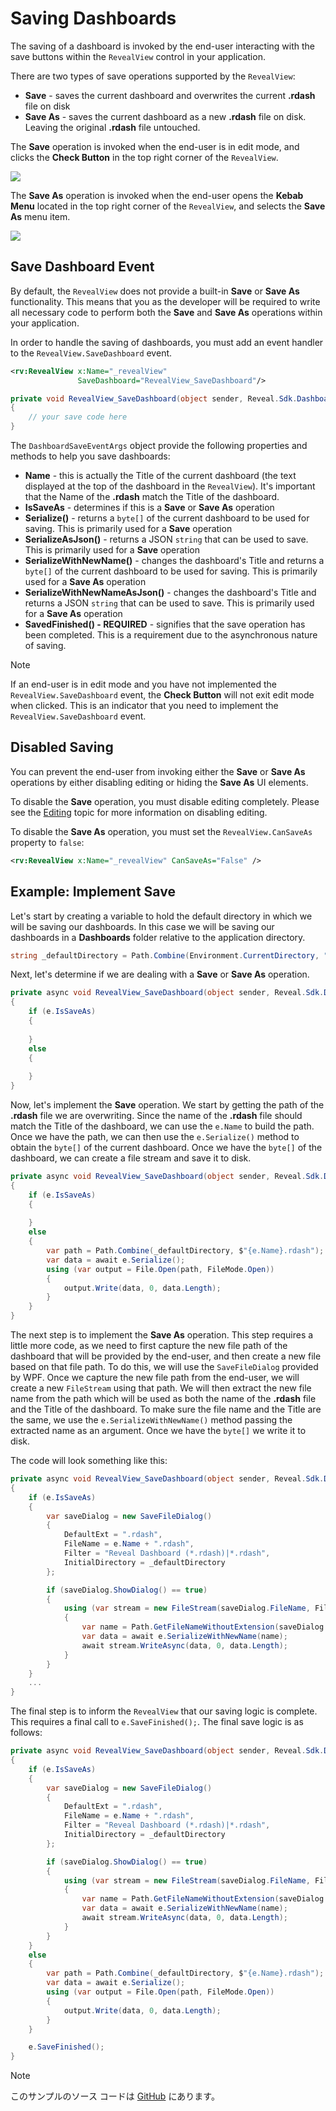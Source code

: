 # Saving Dashboards

The saving of a dashboard is invoked by the end-user interacting with the save buttons within the `RevealView` control in your application.

There are two types of save operations supported by the `RevealView`:
- **Save** - saves the current dashboard and overwrites the current **.rdash** file on disk
- **Save As** - saves the current dashboard as a new **.rdash** file on disk. Leaving the original **.rdash** file untouched.

The **Save** operation is invoked when the end-user is in edit mode, and clicks the **Check Button** in the top right corner of the `RevealView`.

![](images/saving-save-button.jpg)

The **Save As** operation is invoked when the end-user opens the **Kebab Menu** located in the top right corner of the `RevealView`, and selects the **Save As** menu item.

![](images/saving-saveas-button.jpg)

## Save Dashboard Event

By default, the `RevealView` does not provide a built-in **Save** or **Save As** functionality. This means that you as the developer will be required to write all necessary code to perform both the **Save** and **Save As** operations within your application.

In order to handle the saving of dashboards, you must add an event handler to the `RevealView.SaveDashboard` event.

```xml
<rv:RevealView x:Name="_revealView"
               SaveDashboard="RevealView_SaveDashboard"/>
```

```cs
private void RevealView_SaveDashboard(object sender, Reveal.Sdk.DashboardSaveEventArgs e)
{
    // your save code here       
}
```

The `DashboardSaveEventArgs` object provide the following properties and methods to help you save dashboards:
- **Name** - this is actually the Title of the current dashboard (the text displayed at the top of the dashboard in the `RevealView`). It's important that the Name of the **.rdash** match the Title of the dashboard.
- **IsSaveAs** - determines if this is a **Save** or **Save As** operation
- **Serialize()** - returns a `byte[]` of the current dashboard to be used for saving. This is primarily used for a **Save** operation
- **SerializeAsJson()**   - returns a JSON `string` that can be used to save. This is primarily used for a **Save** operation
- **SerializeWithNewName()** - changes the dashboard's Title and returns a `byte[]` of the current dashboard to be used for saving. This is primarily used for a **Save As** operation
- **SerializeWithNewNameAsJson()** - changes the dashboard's Title and returns a JSON `string` that can be used to save. This is primarily used for a **Save As** operation
- **SavedFinished() - REQUIRED** - signifies that the save operation has been completed. This is a requirement due to the asynchronous nature of saving.

> [!NOTE]
> If an end-user is in edit mode and you have not implemented the `RevealView.SaveDashboard` event, the **Check Button** will not exit edit mode when clicked. This is an indicator that you need to implement the `RevealView.SaveDashboard` event.

## Disabled Saving

You can prevent the end-user from invoking either the **Save** or **Save As** operations by either disabling editing or hiding the **Save As** UI elements.

To disable the **Save** operation, you must disable editing completely. Please see the [Editing](editing-dashboards.md#canedit) topic for more information on disabling editing.

To disable the **Save As** operation, you must set the `RevealView.CanSaveAs` property to `false`:

```xml
<rv:RevealView x:Name="_revealView" CanSaveAs="False" />
```

## Example: Implement Save

Let's start by creating a variable to hold the default directory in which we will be saving our dashboards. In this case we will be saving our dashboards in a **Dashboards** folder relative to the application directory.

```cs
string _defaultDirectory = Path.Combine(Environment.CurrentDirectory, "Dashboards");
```

Next, let's determine if we are dealing with a **Save** or **Save As** operation.

```cs
private async void RevealView_SaveDashboard(object sender, Reveal.Sdk.DashboardSaveEventArgs e)
{
    if (e.IsSaveAs)
    {
                
    }
    else
    {
                      
    }      
}
```

Now, let's implement the **Save** operation. We start by getting the path of the **.rdash** file we are overwriting. Since the name of the **.rdash** file should match the Title of the dashboard, we can use the `e.Name` to build the path. Once we have the path, we can then use the `e.Serialize()` method to obtain the `byte[]` of the current dashboard. Once we have the `byte[]` of the dashboard, we can create a file stream and save it to disk.

```cs
private async void RevealView_SaveDashboard(object sender, Reveal.Sdk.DashboardSaveEventArgs e)
{
    if (e.IsSaveAs)
    {
                
    }
    else
    {
        var path = Path.Combine(_defaultDirectory, $"{e.Name}.rdash");
        var data = await e.Serialize();
        using (var output = File.Open(path, FileMode.Open))
        {
            output.Write(data, 0, data.Length);
        }    
    }
}
```

The next step is to implement the **Save As** operation.  This step requires a little more code, as we need to first capture the new file path of the dashboard that will be provided by the end-user, and then create a new file based on that file path.  To do this, we will use the `SaveFileDialog` provided by WPF.  Once we capture the new file path from the end-user, we will create a new `FileStream` using that path. We will then extract the new file name from the path which will be used as both the name of the **.rdash** file and the Title of the dashboard.  To make sure the file name and the Title are the same, we use the `e.SerializeWithNewName()` method passing the extracted name as an argument. Once we have the `byte[]` we write it to disk.

The code will look something like this:

```cs
private async void RevealView_SaveDashboard(object sender, Reveal.Sdk.DashboardSaveEventArgs e)
{
    if (e.IsSaveAs)
    {
        var saveDialog = new SaveFileDialog()
        {
            DefaultExt = ".rdash",
            FileName = e.Name + ".rdash",
            Filter = "Reveal Dashboard (*.rdash)|*.rdash",
            InitialDirectory = _defaultDirectory
        };

        if (saveDialog.ShowDialog() == true)
        {
            using (var stream = new FileStream(saveDialog.FileName, FileMode.Create, FileAccess.Write))
            {
                var name = Path.GetFileNameWithoutExtension(saveDialog.FileName);
                var data = await e.SerializeWithNewName(name);
                await stream.WriteAsync(data, 0, data.Length);
            }
        }
    }
    ...
}
```

The final step is to inform the `RevealView` that our saving logic is complete. This requires a final call to `e.SaveFinished();`.  The final save logic is as follows:

```cs
private async void RevealView_SaveDashboard(object sender, Reveal.Sdk.DashboardSaveEventArgs e)
{
    if (e.IsSaveAs)
    {
        var saveDialog = new SaveFileDialog()
        {
            DefaultExt = ".rdash",
            FileName = e.Name + ".rdash",
            Filter = "Reveal Dashboard (*.rdash)|*.rdash",
            InitialDirectory = _defaultDirectory
        };

        if (saveDialog.ShowDialog() == true)
        {
            using (var stream = new FileStream(saveDialog.FileName, FileMode.Create, FileAccess.Write))
            {
                var name = Path.GetFileNameWithoutExtension(saveDialog.FileName);
                var data = await e.SerializeWithNewName(name);
                await stream.WriteAsync(data, 0, data.Length);
            }
        }
    }
    else
    {
        var path = Path.Combine(_defaultDirectory, $"{e.Name}.rdash");
        var data = await e.Serialize();
        using (var output = File.Open(path, FileMode.Open))
        {
            output.Write(data, 0, data.Length);
        }
    }

    e.SaveFinished();
}
```

> [!NOTE]
> このサンプルのソース コードは [GitHub](https://github.com/RevealBi/sdk-samples-wpf/tree/master/SavingDashboards) にあります。